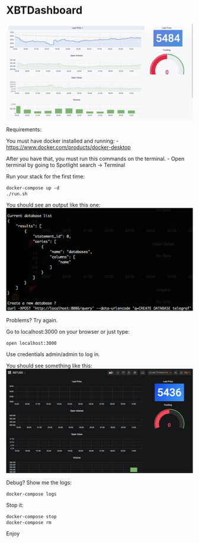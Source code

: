 # XBTDashboard

![alt text](https://raw.githubusercontent.com/cryptorife/xbtdashboard/master/screenshots/screenshot.png)

Requirements:

You must have docker installed and running:
	- https://www.docker.com/products/docker-desktop 

After you have that, you must run this commands on the terminal.
	- Open terminal by going to Spotlight search -> Terminal

Run your stack for the first time:

```
docker-compose up -d
./run.sh
```

You should see an output like this one:
![alt text](https://raw.githubusercontent.com/cryptorife/xbtdashboard/master/screenshots/output-screenshot.png)

Problems? Try again.

Go to localhost:3000 on your browser or just type:
```
open localhost:3000
```

Use credentials admin/admin to log in.

You should see something like this:
![alt text](https://raw.githubusercontent.com/cryptorife/xbtdashboard/master/screenshots/init-screenshot.png)


Debug? Show me the logs:

```
docker-compose logs
```

Stop it:

```
docker-compose stop
docker-compose rm
```

Enjoy